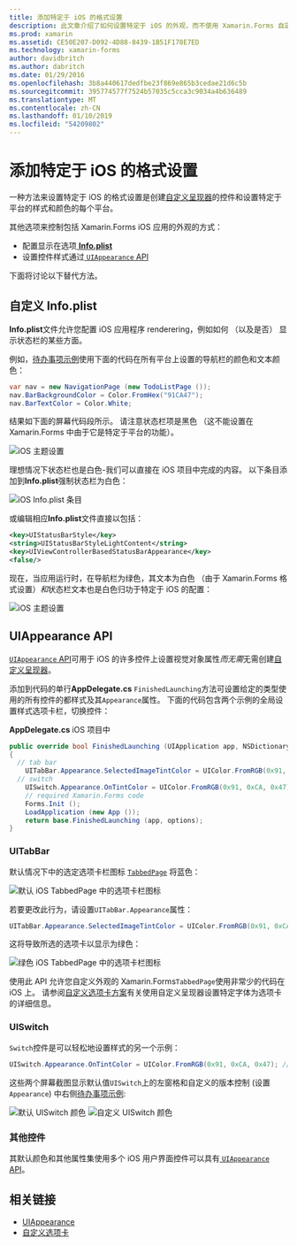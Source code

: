 ```yaml
---
title: 添加特定于 iOS 的格式设置
description: 此文章介绍了如何设置特定于 iOS 的外观，而不使用 Xamarin.Forms 自定义呈现器。
ms.prod: xamarin
ms.assetid: CE50E207-D092-4D88-8439-1B51F178E7ED
ms.technology: xamarin-forms
author: davidbritch
ms.author: dabritch
ms.date: 01/29/2016
ms.openlocfilehash: 3b8a440617dedfbe23f869e865b3cedae21d6c5b
ms.sourcegitcommit: 395774577f7524b57035c5cca3c9034a4b636489
ms.translationtype: MT
ms.contentlocale: zh-CN
ms.lasthandoff: 01/10/2019
ms.locfileid: "54209802"
---
```

# <a name="adding-ios-specific-formatting"></a>添加特定于 iOS 的格式设置

一种方法来设置特定于 iOS 的格式设置是创建[自定义呈现器](~/xamarin-forms/app-fundamentals/custom-renderer/index.md)的控件和设置特定于平台的样式和颜色的每个平台。

其他选项来控制包括 Xamarin.Forms iOS 应用的外观的方式：

* 配置显示在选项[ **Info.plist**](#info-plist)
* 设置控件样式通过[ `UIAppearance` API](#uiappearance)

下面将讨论以下替代方法。

<a name="info-plist"/>

## <a name="customizing-infoplist"></a>自定义 Info.plist

**Info.plist**文件允许您配置 iOS 应用程序 renderering，例如如何 （以及是否） 显示状态栏的某些方面。

例如，[待办事项示例](https://developer.xamarin.com/samples/xamarin-forms/Todo/)使用下面的代码在所有平台上设置的导航栏的颜色和文本颜色：

```csharp
var nav = new NavigationPage (new TodoListPage ());
nav.BarBackgroundColor = Color.FromHex("91CA47");
nav.BarTextColor = Color.White;
```

结果如下面的屏幕代码段所示。 请注意状态栏项是黑色 （这不能设置在 Xamarin.Forms 中由于它是特定于平台的功能）。

![](theme-images/status-default-sml.png "iOS 主题设置")

理想情况下状态栏也是白色-我们可以直接在 iOS 项目中完成的内容。 以下条目添加到**Info.plist**强制状态栏为白色：

![](theme-images/info-plist.png "iOS Info.plist 条目")

或编辑相应**Info.plist**文件直接以包括：

```xml
<key>UIStatusBarStyle</key>
<string>UIStatusBarStyleLightContent</string>
<key>UIViewControllerBasedStatusBarAppearance</key>
<false/>
```

现在，当应用运行时，在导航栏为绿色，其文本为白色 （由于 Xamarin.Forms 格式设置）*和*状态栏文本也是白色归功于特定于 iOS 的配置：

![](theme-images/status-white-sml.png "iOS 主题设置")

<a name="uiappearance"/>

## <a name="uiappearance-api"></a>UIAppearance API

[ `UIAppearance` API](~/ios/user-interface/ios-ui/introduction-to-the-appearance-api.md)可用于 iOS 的许多控件上设置视觉对象属性*而无需*无需创建[自定义呈现器](~/xamarin-forms/app-fundamentals/custom-renderer/index.md)。

添加到代码的单行**AppDelegate.cs** `FinishedLaunching`方法可设置给定的类型使用的所有控件的都样式及其`Appearance`属性。 下面的代码包含两个示例的全局设置样式选项卡栏，切换控件：

**AppDelegate.cs** iOS 项目中

```csharp
public override bool FinishedLaunching (UIApplication app, NSDictionary options)
{
  // tab bar
    UITabBar.Appearance.SelectedImageTintColor = UIColor.FromRGB(0x91, 0xCA, 0x47); // green
  // switch
    UISwitch.Appearance.OnTintColor = UIColor.FromRGB(0x91, 0xCA, 0x47); // green
    // required Xamarin.Forms code
    Forms.Init ();
    LoadApplication (new App ());
    return base.FinishedLaunching (app, options);
}
```

### <a name="uitabbar"></a>UITabBar

默认情况下中的选定选项卡栏图标 [`TabbedPage`](~/xamarin-forms/app-fundamentals/navigation/tabbed-page.md)
将蓝色：

![](theme-images/tabbar-default.png "默认 iOS TabbedPage 中的选项卡栏图标")

若要更改此行为，请设置`UITabBar.Appearance`属性：

```csharp
UITabBar.Appearance.SelectedImageTintColor = UIColor.FromRGB(0x91, 0xCA, 0x47); // green
```

这将导致所选的选项卡以显示为绿色：

![](theme-images/tabbar-custom.png "绿色 iOS TabbedPage 中的选项卡栏图标")

使用此 API 允许您自定义外观的 Xamarin.Forms`TabbedPage`使用非常少的代码在 iOS 上。 请参阅[自定义选项卡方案](https://github.com/xamarin/recipes/tree/master/Recipes/xamarin-forms/iOS/customize-tabs)有关使用自定义呈现器设置特定字体为选项卡的详细信息。

### <a name="uiswitch"></a>UISwitch

`Switch`控件是可以轻松地设置样式的另一个示例：

```csharp
UISwitch.Appearance.OnTintColor = UIColor.FromRGB(0x91, 0xCA, 0x47); // green
```

这些两个屏幕截图显示默认值`UISwitch`上的左窗格和自定义的版本控制 (设置`Appearance`) 中右侧[待办事项示例](https://developer.xamarin.com/samples/xamarin-forms/Todo/):

![](theme-images/switch-default.png "默认 UISwitch 颜色") ![](theme-images/switch-custom.png "自定义 UISwitch 颜色")

### <a name="other-controls"></a>其他控件

其默认颜色和其他属性集使用多个 iOS 用户界面控件可以具有[ `UIAppearance` API](~/ios/user-interface/ios-ui/introduction-to-the-appearance-api.md)。



## <a name="related-links"></a>相关链接

- [UIAppearance](~/ios/user-interface/ios-ui/introduction-to-the-appearance-api.md)
- [自定义选项卡](https://github.com/xamarin/recipes/tree/master/Recipes/xamarin-forms/iOS/customize-tabs)
